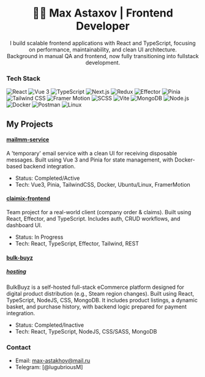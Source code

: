 <h1 align="center">👨‍💻 Max Astaxov | Frontend Developer</h1>

<p align="center">
  I build scalable frontend applications with React and TypeScript, focusing on performance, maintainability, and clean UI architecture.<br>
  Background in manual QA and frontend, now fully transitioning into fullstack development.
</p>

### Tech Stack

![React](https://img.shields.io/badge/React-20232A?style=for-the-badge&logo=react)
![Vue 3](https://img.shields.io/badge/Vue.js_3-4FC08D?style=for-the-badge&logo=vue.js&logoColor=white)
![TypeScript](https://img.shields.io/badge/TypeScript-007ACC?style=for-the-badge&logo=typescript)
![Next.js](https://img.shields.io/badge/Next.js-000000?style=for-the-badge&logo=nextdotjs&logoColor=white)
![Redux](https://img.shields.io/badge/Redux-764ABC?style=for-the-badge&logo=redux&logoColor=white)
![Effector](https://img.shields.io/badge/Effector-5F5FFF?style=for-the-badge)
![Pinia](https://img.shields.io/badge/Pinia-FFD43B?style=for-the-badge&logo=pinia&logoColor=black)
![Tailwind CSS](https://img.shields.io/badge/Tailwind_CSS-06B6D4?style=for-the-badge&logo=tailwindcss&logoColor=white)
![Framer Motion](https://img.shields.io/badge/Framer--Motion-ea4fff?style=for-the-badge&logo=framer&logoColor=black)
![SCSS](https://img.shields.io/badge/SCSS-hotpink?style=for-the-badge&logo=sass&logoColor=white)
![Vite](https://img.shields.io/badge/Vite-646CFF?style=for-the-badge&logo=vite&logoColor=white)
![MongoDB](https://img.shields.io/badge/MongoDB-4EA94B?style=for-the-badge&logo=mongodb&logoColor=white)
![Node.js](https://img.shields.io/badge/Node.js-339933?style=for-the-badge&logo=nodedotjs&logoColor=white)
![Docker](https://img.shields.io/badge/Docker-2496ED?style=for-the-badge&logo=docker&logoColor=white)
![Postman](https://img.shields.io/badge/Postman-FF6C37?style=for-the-badge&logo=postman&logoColor=white)
![Linux](https://img.shields.io/badge/Linux-FCC624?style=for-the-badge&logo=linux&logoColor=black)



## My Projects

#### [mailmm-service](https://github.com/s1wos/skorleep)
A 'temporary' email service with a clean UI for receiving disposable messages. Built using Vue 3 and Pinia for state management, with Docker-based backend integration.

- Status: Completed/Active
- Tech: Vue3, Pinia, TailwindCSS, Docker, Ubuntu/Linux, FramerMotion

#### [claimix-frontend](https://github.com/epikhinvanya/claimix-frontend-ts)
Team project for a real-world client (company order & claims). Built using React, Effector, and TypeScript. Includes auth, CRUD workflows, and dashboard UI.
- Status: In Progress
- Tech: React, TypeScript, Effector, Tailwind, REST

#### [bulk-buyz](https://github.com/MaxGrateman/bulk-buyz)
##### [hosting](http://bulkbuyz.ru/)
BulkBuyz is a self-hosted full-stack eCommerce platform designed for digital product distribution (e.g., Steam region changes). Built using React, TypeScript, NodeJS, CSS, MongoDB.
It includes product listings, a dynamic basket, and purchase history, with backend logic prepared for payment integration.
- Status: Completed/Inactive
- Tech: React, TypeScript, NodeJS, CSS/SASS, MongoDB

### Contact
- Email: max-astakhov@mail.ru
- Telegram: [@lugubriousM]

